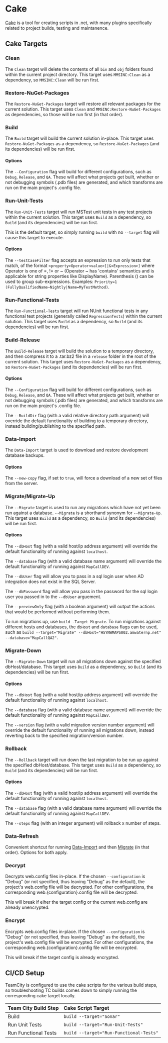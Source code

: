 # Cake

[Cake](https://cakebuild.net/) is a tool for creating scripts in .net, with many
plugins specifically related to project builds, testing and maintanence.

## Cake Targets

### Clean

The `Clean` target will delete the contents of all `bin` and `obj` folders found
within the current project directory.  This target uses `MMSINC:Clean` as a
dependency, so `MMSINC:Clean` will be run first.

### Restore-NuGet-Packages

The `Restore-NuGet-Packages` target will restore all relevant packages for the
current solution.  This target uses `Clean` and `MMSINC:Restore-NuGet-Packages`
as dependencies, so those will be run first (in that order).

### Build

The `Build` target will build the current solution in-place.  This target uses
`Restore-NuGet-Packages` as a dependency, so `Restore-NuGet-Packages` (and its
dependencies) will be run first.

#### Options

The `--Configuration` flag will build for different configurations, such as
`Debug`, `Release`, and `QA`.  These will affect what projects get built,
whether or not debugging symbols (.pdb files) are generated, and which
transforms are run on the main project's .config file.

### Run-Unit-Tests

The `Run-Unit-Tests` target will run MSTest unit tests in any test projects
within the current solution.  This target uses `Build` as a dependency, so
`Build` (and its dependencies) will be run first.

This is the default target, so simply running `build` with no `--target` flag
will cause this target to execute.

#### Options

The `--testCaseFilter` flag accepts an expression to run only tests that match,
of the format `<property>Operator<value>[|&<Expression>]` where Operator is one
of =, != or ~ (Operator ~ has 'contains' semantics and is applicable for string
properties like DisplayName). Parenthesis () can be used to group
sub-expressions. Examples: `Priority=1
(FullyQualifiedName~Nightly|Name=MyTestMethod)`.

### Run-Functional-Tests

The `Run-Functional-Tests` target will run NUnit functional tests in any
functional test projects (generally called `RegressionTests`) within the current
solution.  This target uses `Build` as a dependency, so `Build` (and its
dependencies) will be run first.

### Build-Release

The `Build-Release` target will build the solution to a temporary directory, and
then compress it to a .tar.bz2 file in a `release` folder in the root of the
current solution.  This target uses `Restore-NuGet-Packages` as a dependency, so
`Restore-NuGet-Packages` (and its dependencies) will be run first.

#### Options

The `--Configuration` flag will build for different configurations, such as
`Debug`, `Release`, and `QA`.  These will affect what projects get built,
whether or not debugging symbols (.pdb files) are generated, and which
transforms are run on the main project's .config file.

The `--BuildDir` flag (with a valid relative directory path argument) will
override the default functionality of building to a temporary directory,
instead building/publishing to the specified path.

### Data-Import

The `Data-Import` target is used to download and restore development database
backups.

#### Options

The `--new-copy` flag, if set to `true`, will force a download of a new set of
files from the server.

### Migrate/Migrate-Up

The `--Migrate` target is used to run any migrations which have not yet been run
against a database.  `--Migrate` is a shorthand synonym for `--Migrate-Up`.
This target uses `Build` as a dependency, so `Build` (and its dependencies) will
be run first.

#### Options

The `--dbHost` flag (with a valid host/ip address argument) will override the
default functionality of running against `localhost`.

The `--database` flag (with a valid database name argument) will override the
default functionality of running against `MapCallDEV`.

The `--dbUser` flag will allow you to pass in a sql login user when AD
integration does not exist in the SQL Server.

The `--dbPassword` flag will allow you pass in the password for the sql login
user you passed in to the `--dbUser` arguement.

The `--previewOnly` flag (with a boolean argument) will output the actions that
would be performed without performing them.

To run migrations up, use `build -Target Migrate`.  To run migrations against
different hosts and databases, the `dbHost` and `database` flags can be used,
such as
`build --Target="Migrate" --dbHost="HSYNWMAPS002.amwaternp.net" --database="MapCallQA2"`.

### Migrate-Down

The `--Migrate-Down` target will run all migrations down against the specified
dbHost/database.  This target uses `Build` as a dependency, so `Build` (and its
dependencies) will be run first.

#### Options

The `--dbHost` flag (with a valid host/ip address argument) will override the
default functionality of running against `localhost`.

The `--database` flag (with a valid database name argument) will override the
default functionality of running against `MapCallDEV`.

The `--version` flag (with a valid migration version number argument) will
override the default functionality of running all migrations down, instead
reverting back to the specified migration/version number.

### Rollback

The `--Rollback` target will run down the last migration to be run up against
the specified dbHost/database.  This target uses `Build` as a dependency, so
`Build` (and its dependencies) will be run first.

#### Options

The `--dbHost` flag (with a valid host/ip address argument) will override the
default functionality of running against `localhost`.

The `--database` flag (with a valid database name argument) will override the
default functionality of running against `MapCallDEV`.

The `--steps` flag (with an integer argument) will rollback x number of steps.

### Data-Refresh

Convenient shortcut for running [Data-Import](#data-import) and then
[Migrate](#migratemigrate-up) (in that order).  Options for both apply.

### Decrypt

Decrypts web.config files in-place.  If the chosen `--configuration` is "Debug"
(or not specified, thus leaving "Debug" as the default), the project's
web.config file will be decrypted.  For other configurations, the corresponding
web.{configuration}.config file will be decrypted.

This will break if eiher the target config or the current web.config are already
unencrypted.

### Encrypt
Encrypts web.config files in-place.  If the chosen `--configuration` is "Debug"
(or not specified, thus leaving "Debug" as the default), the project's
web.config file will be encrypted.  For other configurations, the corresponding
web.{configuration}.config file will be encrypted.

This will break if the target config is already encrypted.

## CI/CD Setup

TeamCity is configured to use the cake scripts for the various build steps, so
troubleshooting TC builds comes down to simply running the corresponding cake
target locally.

| Team City Build Step | Cake Script Target                      |
|:---------------------|:----------------------------------------|
| Build                | `build --target="Sonar"`                |
| Run Unit Tests       | `build --target="Run-Unit-Tests"`       |
| Run Functional Tests | `build --target="Run-Functional-Tests"` |
